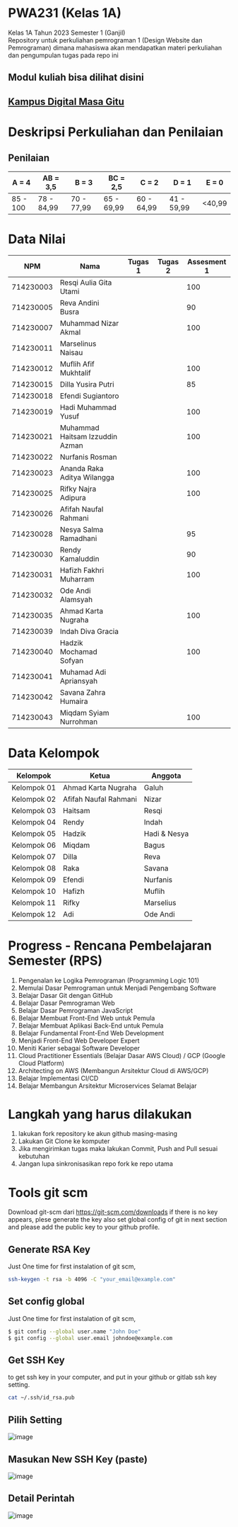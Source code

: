 # PWA231 (Kelas 1A)
Kelas 1A Tahun 2023 Semester 1 (Ganjil) <br>
Repository untuk perkuliahan pemrograman 1 (Design Website dan Pemrograman) dimana mahasiswa akan mendapatkan materi perkuliahan dan pengumpulan tugas pada repo ini

## Modul kuliah bisa dilihat disini
## [Kampus Digital Masa Gitu](https://www.roniandarsyah.com/)

# Deskripsi Perkuliahan dan Penilaian
## Penilaian 
| A = 4 | AB = 3,5 | B = 3 | BC = 2,5 |C = 2 |D = 1 | E = 0|
| -------- | -------- | -------- | -------- |-------- |-------- |-------- |
| 85 - 100 | 78 - 84,99 | 70 - 77,99 | 65 - 69,99 | 60 - 64,99 | 41 - 59,99 | <40,99|

# Data Nilai
| NPM | Nama | Tugas 1 | Tugas 2| Assesment 1|
| -------- | -------- | -------- | -------- |-------- |
| 714230003 | Resqi Aulia Gita Utami | | |100 |
| 714230005  | Reva Andini Busra| | |90 |
| 714230007  | Muhammad Nizar Akmal | | | 100 |
| 714230011  | Marselinus Naisau | | | |
| 714230012  | Muflih Afif Mukhtalif | | | 100|
| 714230015  | Dilla Yusira Putri | | |85|
| 714230018  | Efendi Sugiantoro | | | |
| 714230019  | Hadi Muhammad Yusuf | | |100 |
| 714230021  | Muhammad Haitsam Izzuddin Azman | | |100 |
| 714230022  | Nurfanis Rosman | | | |
| 714230023  | Ananda Raka Aditya Wilangga | | | 100 |
| 714230025  | Rifky Najra Adipura | | | 100 |
| 714230026  | Afifah Naufal Rahmani | | | |
| 714230028  | Nesya Salma Ramadhani | | |95|
| 714230030  | Rendy Kamaluddin | | |90 |
| 714230031  | Hafizh Fakhri Muharram | | | 100|
| 714230032  | Ode Andi Alamsyah | | | |
| 714230035  | Ahmad Karta Nugraha | | |100 |
| 714230039  | Indah Diva Gracia | | | |
| 714230040  | Hadzik Mochamad Sofyan | | | 100 |
| 714230041  | Muhamad Adi Apriansyah | | | |
| 714230042  | Savana Zahra Humaira | | | |
| 714230043  | Miqdam Syiam Nurrohman | | | 100 |

# Data Kelompok
| Kelompok | Ketua | Anggota | 
| -------- | -------- | -------- |
| Kelompok 01 | Ahmad Karta Nugraha | Galuh |
| Kelompok 02 | Afifah Naufal Rahmani | Nizar |
| Kelompok 03 | Haitsam | Resqi |
| Kelompok 04 | Rendy | Indah |
| Kelompok 05 | Hadzik | Hadi & Nesya |
| Kelompok 06 | Miqdam | Bagus |
| Kelompok 07 | Dilla | Reva |
| Kelompok 08 | Raka | Savana |
| Kelompok 09 | Efendi | Nurfanis |
| Kelompok 10 | Hafizh | Muflih |
| Kelompok 11 | Rifky | Marselius |
| Kelompok 12 | Adi | Ode Andi |

# Progress - Rencana Pembelajaran Semester (RPS) 
1. Pengenalan ke Logika Pemrograman (Programming Logic 101)
2. Memulai Dasar Pemrograman untuk Menjadi Pengembang Software
3. Belajar Dasar Git dengan GitHub
4. Belajar Dasar Pemrograman Web
5. Belajar Dasar Pemrograman JavaScript
6. Belajar Membuat Front-End Web untuk Pemula
7. Belajar Membuat Aplikasi Back-End untuk Pemula
8. Belajar Fundamental Front-End Web Development
9. Menjadi Front-End Web Developer Expert
10. Meniti Karier sebagai Software Developer
11. Cloud Practitioner Essentials (Belajar Dasar AWS Cloud) / GCP (Google Cloud Platform)
12. Architecting on AWS (Membangun Arsitektur Cloud di AWS/GCP)
13. Belajar Implementasi CI/CD
14. Belajar Membangun Arsitektur Microservices
Selamat Belajar

# Langkah yang harus dilakukan
1. lakukan fork repository ke akun github masing-masing
2. Lakukan Git Clone ke komputer
3. Jika mengirimkan tugas maka lakukan Commit, Push and Pull sesuai kebutuhan
4. Jangan lupa sinkronisasikan repo fork ke repo utama
   
# Tools git scm
Download git-scm dari https://git-scm.com/downloads
if there is no key appears, plese generate the key also set global config of git in next section and please add the public key to your github profile.
## Generate RSA Key
Just One time for first instalation of git scm, 
```sh
ssh-keygen -t rsa -b 4096 -C "your_email@example.com"
```
## Set config global
Just One time for first instalation of git scm, 
```sh
$ git config --global user.name "John Doe"
$ git config --global user.email johndoe@example.com
```
## Get SSH Key 
to get ssh key in your computer, and put in your github or gitlab ssh key setting.
```sh
cat ~/.ssh/id_rsa.pub
```

## Pilih Setting
![image](https://github.com/kerjabhakti/PWA231/assets/15622730/a4c22f86-9ad1-4b24-9d97-77629036e070)
## Masukan New SSH Key (paste)
![image](https://github.com/kerjabhakti/PWA231/assets/15622730/f2471d65-715e-44f3-9733-50252310783c)

## Detail Perintah
![image](https://github.com/kerjabhakti/PWA231/assets/15622730/2dc983ca-ff92-4941-b6d8-e546ca406b14)

